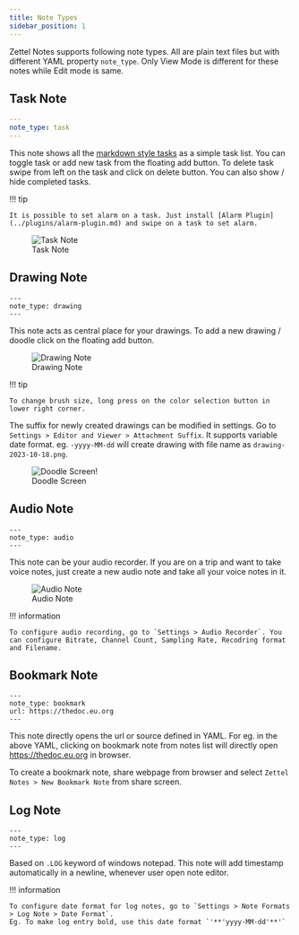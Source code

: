 ```yaml
---
title: Note Types
sidebar_position: 1
---
```


Zettel Notes supports following note types. All are plain text files but with different YAML property `note_type`. Only View Mode is different for these notes while Edit mode is same.

## Task Note

```YAML
---
note_type: task
---
```

This note shows all the [markdown style tasks](./editor/markdown.md#task-lists) as a simple task list. You can toggle task or add new task from the floating add button. To delete task swipe from left on the task and click on delete button. You can also show / hide completed tasks.

!!! tip

    It is possible to set alarm on a task. Just install [Alarm Plugin](../plugins/alarm-plugin.md) and swipe on a task to set alarm.


<figure>
<img src="/assets/img/note-type-task.webp" alt="Task Note"/>
 <figcaption>Task Note</figcaption>
</figure>

## Drawing Note

```
---
note_type: drawing
---
```

This note acts as central place for your drawings. To add a new drawing / doodle click on the floating add button.

<figure>
<img src="/assets/img/note-type-drawing.webp" alt="Drawing Note"/>
 <figcaption>Drawing Note</figcaption>
</figure>


!!! tip

    To change brush size, long press on the color selection button in lower right corner.


The suffix for newly created drawings can be modified in settings. Go to `Settings > Editor and Viewer > Attachment Suffix`. It supports variable date format. eg. `-yyyy-MM-dd` will create drawing with file name as `drawing-2023-10-18.png`.

<figure>
<img src="/assets/img/note-type-drawing-draw.webp" alt="Doodle Screen!"/>
 <figcaption>Doodle Screen</figcaption>
</figure>

## Audio Note

```
---
note_type: audio
---
```

This note can be your audio recorder. If you are on a trip and want to take voice notes, just create a new audio note and take all your voice notes in it.

<figure>
<img src="/assets/img/note-type-audio.webp" alt="Audio Note"/>
 <figcaption>Audio Note</figcaption>
</figure>

!!! information

    To configure audio recording, go to `Settings > Audio Recorder`. You can configure Bitrate, Channel Count, Sampling Rate, Recodring format and Filename. 

## Bookmark Note

```
---
note_type: bookmark
url: https://thedoc.eu.org
---
```

This note directly opens the url or source defined in YAML. For eg. in the above YAML, clicking on bookmark note from notes list will directly open <https://thedoc.eu.org> in browser.

To create a bookmark note, share webpage from browser and select `Zettel Notes > New Bookmark Note` from share screen.

## Log Note

```
---
note_type: log
---
```

Based on `.LOG` keyword of windows notepad. This note will add timestamp automatically in a newline, whenever user open note editor.

!!! information

    To configure date format for log notes, go to `Settings > Note Formats > Log Note > Date Format`.
    Eg. To make log entry bold, use this date format `'**'yyyy-MM-dd'**'`
